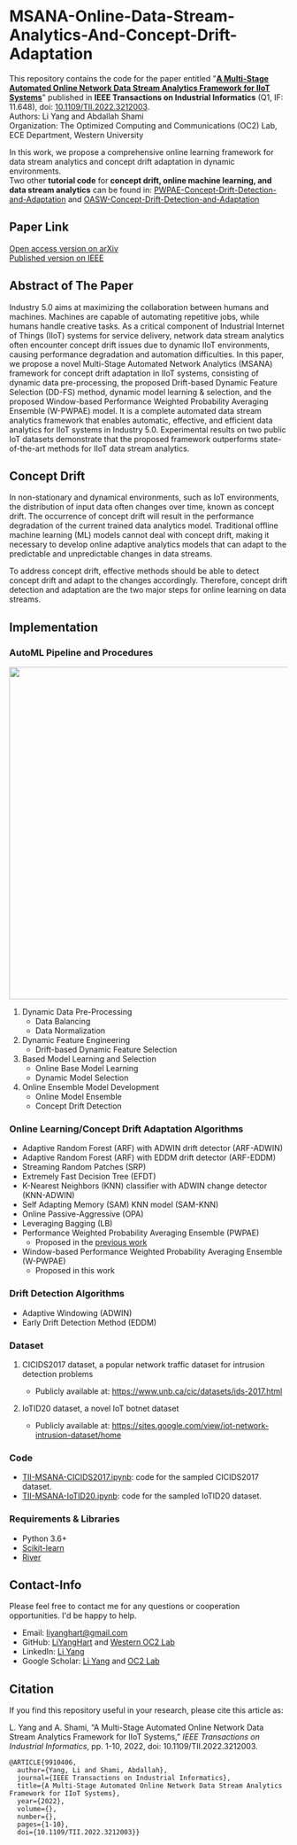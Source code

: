 # MSANA-Online-Data-Stream-Analytics-And-Concept-Drift-Adaptation

This repository contains the code for the paper entitled "**[A Multi-Stage Automated Online Network Data Stream Analytics Framework for IIoT Systems](https://arxiv.org/pdf/2210.01985.pdf)**" published in **IEEE Transactions on Industrial Informatics** (Q1, IF: 11.648), doi: [10.1109/TII.2022.3212003](https://ieeexplore.ieee.org/document/9910406).  
Authors: Li Yang and Abdallah Shami  
Organization: The Optimized Computing and Communications (OC2) Lab, ECE Department, Western University

In this work, we propose a comprehensive online learning framework for data stream analytics and concept drift adaptation in dynamic environments.  
Two other **tutorial code** for **concept drift, online machine learning, and data stream analytics** can be found in: [PWPAE-Concept-Drift-Detection-and-Adaptation](https://github.com/Western-OC2-Lab/PWPAE-Concept-Drift-Detection-and-Adaptation) and [OASW-Concept-Drift-Detection-and-Adaptation](https://github.com/Western-OC2-Lab/OASW-Concept-Drift-Detection-and-Adaptation)

## Paper Link
[Open access version on arXiv](https://arxiv.org/pdf/2210.01985.pdf)  
[Published version on IEEE](https://ieeexplore.ieee.org/document/9910406)  

## Abstract of The Paper
Industry 5.0 aims at maximizing the collaboration between humans and machines. Machines are capable of automating repetitive jobs, while humans handle creative tasks. As a critical component of Industrial Internet of Things (IIoT) systems for service delivery, network data stream analytics often encounter concept drift issues due to dynamic IIoT environments, causing performance degradation and automation difficulties. In this paper, we propose a novel Multi-Stage Automated Network Analytics (MSANA) framework for concept drift adaptation in IIoT systems, consisting of dynamic data pre-processing, the proposed Drift-based Dynamic Feature Selection (DD-FS) method, dynamic model learning & selection, and the proposed Window-based Performance Weighted Probability Averaging Ensemble (W-PWPAE) model. It is a complete automated data stream analytics framework that enables automatic, effective, and efficient data analytics for IIoT systems in Industry 5.0. Experimental results on two public IoT datasets demonstrate that the proposed framework outperforms state-of-the-art methods for IIoT data stream analytics. 

## Concept Drift
In non-stationary and dynamical environments, such as IoT environments, the distribution of input data often changes over time, known as concept drift. The occurrence of concept drift will result in the performance degradation of the current trained data analytics model. Traditional offline machine learning (ML) models cannot deal with concept drift, making it necessary to develop online adaptive analytics models that can adapt to the predictable and unpredictable changes in data streams. 

To address concept drift, effective methods should be able to detect concept drift and adapt to the changes accordingly. Therefore, concept drift detection and adaptation are the two major steps for online learning on data streams.

## Implementation 

### AutoML Pipeline and Procedures
<p align="center">
<img src="https://github.com/Western-OC2-Lab/MSANA-Online-Data-Stream-Analytics-And-Concept-Drift-Adaptation/blob/main/System_Overview.jpg" width="600" />
</p>

1. Dynamic Data Pre-Processing
   * Data Balancing
   * Data Normalization
2. Dynamic Feature Engineering
   * Drift-based Dynamic Feature Selection
3. Based Model Learning and Selection
   * Online Base Model Learning
   * Dynamic Model Selection
4. Online Ensemble Model Development
   * Online Model Ensemble
   * Concept Drift Detection

### Online Learning/Concept Drift Adaptation Algorithms  
* Adaptive Random Forest (ARF) with ADWIN drift detector (ARF-ADWIN)
* Adaptive Random Forest (ARF) with EDDM drift detector (ARF-EDDM)
* Streaming Random Patches (SRP)
* Extremely Fast Decision Tree (EFDT)
* K-Nearest Neighbors (KNN) classifier with ADWIN change detector (KNN-ADWIN)
* Self Adapting Memory (SAM) KNN model (SAM-KNN)
* Online Passive-Aggressive (OPA)
* Leveraging Bagging (LB)
* Performance Weighted Probability Averaging Ensemble (PWPAE)
  * Proposed in the [previous work](https://github.com/Western-OC2-Lab/PWPAE-Concept-Drift-Detection-and-Adaptation)
* Window-based Performance Weighted Probability Averaging Ensemble (W-PWPAE)
  * Proposed in this work

### Drift Detection Algorithms
* Adaptive Windowing (ADWIN)
* Early Drift Detection Method (EDDM)

### Dataset 
1. CICIDS2017 dataset, a popular network traffic dataset for intrusion detection problems
   * Publicly available at: https://www.unb.ca/cic/datasets/ids-2017.html  

2. IoTID20 dataset, a novel IoT botnet dataset
   * Publicly available at: https://sites.google.com/view/iot-network-intrusion-dataset/home

### Code  
* [TII-MSANA-CICIDS2017.ipynb](https://github.com/Western-OC2-Lab/MSANA-Online-Data-Stream-Analytics-And-Concept-Drift-Adaptation/blob/main/TII-MSANA-CICIDS2017.ipynb): code for the sampled CICIDS2017 dataset.  
* [TII-MSANA-IoTID20.ipynb](https://github.com/Western-OC2-Lab/MSANA-Online-Data-Stream-Analytics-And-Concept-Drift-Adaptation/blob/main/TII-MSANA-IoTID20.ipynb): code for the sampled IoTID20 dataset.

### Requirements & Libraries  
* Python 3.6+
* [Scikit-learn](https://scikit-learn.org/stable/)  
* [River](https://riverml.xyz/dev/)

## Contact-Info
Please feel free to contact me for any questions or cooperation opportunities. I'd be happy to help.
* Email: [liyanghart@gmail.com](mailto:liyanghart@gmail.com)
* GitHub: [LiYangHart](https://github.com/LiYangHart) and [Western OC2 Lab](https://github.com/Western-OC2-Lab/)
* LinkedIn: [Li Yang](https://www.linkedin.com/in/li-yang-phd-65a190176/)  
* Google Scholar: [Li Yang](https://scholar.google.com.eg/citations?user=XEfM7bIAAAAJ&hl=en) and [OC2 Lab](https://scholar.google.com.eg/citations?user=oiebNboAAAAJ&hl=en)

## Citation
If you find this repository useful in your research, please cite this article as:  

L. Yang and A. Shami, “A Multi-Stage Automated Online Network Data Stream Analytics Framework for IIoT Systems,” *IEEE Transactions on Industrial Informatics*, pp. 1-10, 2022, doi: 10.1109/TII.2022.3212003.  

```
@ARTICLE{9910406,
  author={Yang, Li and Shami, Abdallah},
  journal={IEEE Transactions on Industrial Informatics}, 
  title={A Multi-Stage Automated Online Network Data Stream Analytics Framework for IIoT Systems}, 
  year={2022},
  volume={},
  number={},
  pages={1-10},
  doi={10.1109/TII.2022.3212003}}
```
